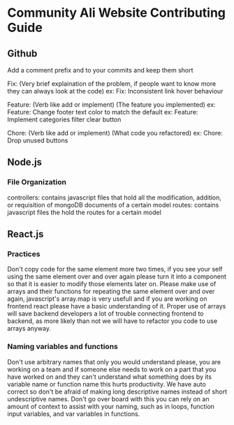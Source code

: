 # Community Ali Website Contributing Guide
## Github
Add a comment prefix and to your commits and keep them short

Fix: (Very brief explaination of the problem, if people want to know more they can always look at the code)
ex: Fix: Inconsistent link hover behaviour

Feature: (Verb like add or implement) (The feature you implemented)
ex: Feature: Change footer text color to match the default
ex: Feature: Implement categories filter clear button

Chore: (Verb like add or implement) (What code you refactored)
ex: Chore: Drop unused buttons

## Node.js
### File Organization
controllers: contains javascript files that hold all the modification, addition, or requisition of mongoDB documents of a certain model
routes: contains javascript files the hold the routes for a certain model

## React.js
### Practices
Don't copy code for the same element more two times, if you see your self using the same element over and over again please turn it into a component so that it is easier to modify those elements later on.
Please make use of arrays and their functions for repeating the same element over and over again, javascript's array.map is very usefull and if you are working on frontend react please have a basic understanding of it. Proper use of arrays will save backend developers a lot of trouble connecting frontend to backend, as more likely than not we will have to refactor you code to use arrays anyway.
### Naming variables and functions
Don't use arbitrary names that only you would understand please, you are working on a team and if someone else needs to work on a part that you have worked on and they can't understand what something does by its variable name or function name this hurts productivity. We have auto correct so don't be afraid of making long descriptive names instead of short undescriptive names. Don't go over board with this you can rely on an amount of context to assist with your naming, such as in loops, function input variables, and var variables in functions.
